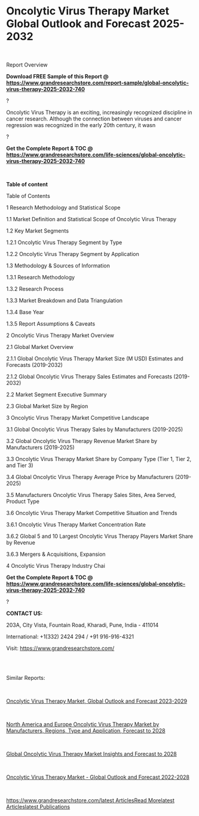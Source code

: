 <h1>Oncolytic Virus Therapy Market Global Outlook and Forecast 2025-2032</h1><br/><p>Report Overview</p>
 
 
 
 <div><b>Download FREE Sample of this Report @ <a href="https://www.grandresearchstore.com/report-sample/global-oncolytic-virus-therapy-2025-2032-740">https://www.grandresearchstore.com/report-sample/global-oncolytic-virus-therapy-2025-2032-740</a></b></div>
 
 
 
 <p>? </p>
 
 
 
 <p>Oncolytic Virus Therapy is an exciting, increasingly recognized discipline in cancer research. Although the connection between viruses and cancer regression was recognized in the early 20th century, it wasn</p>
 
 
 
 <p>? </p>
 
 
 
 <div><b>Get the Complete Report & TOC @ <a href="https://www.grandresearchstore.com/life-sciences/global-oncolytic-virus-therapy-2025-2032-740">https://www.grandresearchstore.com/life-sciences/global-oncolytic-virus-therapy-2025-2032-740</a></b></div>
 
 
 
 <p><br />
 
 <b>Table of content</b></p>
 
 
 
 <p>Table of Contents<br />
 
 1 Research Methodology and Statistical Scope<br />
 
 1.1 Market Definition and Statistical Scope of Oncolytic Virus Therapy<br />
 
 1.2 Key Market Segments<br />
 
 1.2.1 Oncolytic Virus Therapy Segment by Type<br />
 
 1.2.2 Oncolytic Virus Therapy Segment by Application<br />
 
 1.3 Methodology & Sources of Information<br />
 
 1.3.1 Research Methodology<br />
 
 1.3.2 Research Process<br />
 
 1.3.3 Market Breakdown and Data Triangulation<br />
 
 1.3.4 Base Year<br />
 
 1.3.5 Report Assumptions & Caveats<br />
 
 2 Oncolytic Virus Therapy Market Overview<br />
 
 2.1 Global Market Overview<br />
 
 2.1.1 Global Oncolytic Virus Therapy Market Size (M USD) Estimates and Forecasts (2019-2032)<br />
 
 2.1.2 Global Oncolytic Virus Therapy Sales Estimates and Forecasts (2019-2032)<br />
 
 2.2 Market Segment Executive Summary<br />
 
 2.3 Global Market Size by Region<br />
 
 3 Oncolytic Virus Therapy Market Competitive Landscape<br />
 
 3.1 Global Oncolytic Virus Therapy Sales by Manufacturers (2019-2025)<br />
 
 3.2 Global Oncolytic Virus Therapy Revenue Market Share by Manufacturers (2019-2025)<br />
 
 3.3 Oncolytic Virus Therapy Market Share by Company Type (Tier 1, Tier 2, and Tier 3)<br />
 
 3.4 Global Oncolytic Virus Therapy Average Price by Manufacturers (2019-2025)<br />
 
 3.5 Manufacturers Oncolytic Virus Therapy Sales Sites, Area Served, Product Type<br />
 
 3.6 Oncolytic Virus Therapy Market Competitive Situation and Trends<br />
 
 3.6.1 Oncolytic Virus Therapy Market Concentration Rate<br />
 
 3.6.2 Global 5 and 10 Largest Oncolytic Virus Therapy Players Market Share by Revenue<br />
 
 3.6.3 Mergers & Acquisitions, Expansion<br />
 
 4 Oncolytic Virus Therapy Industry Chai</p>
 
 
 
 <div><b>Get the Complete Report & TOC @ <a href="https://www.grandresearchstore.com/life-sciences/global-oncolytic-virus-therapy-2025-2032-740">https://www.grandresearchstore.com/life-sciences/global-oncolytic-virus-therapy-2025-2032-740</a></b></div>
 
 
 
 <p>? </p>
 
 
 
 <p><b>CONTACT US:</b><br />
 
 203A, City Vista, Fountain Road, Kharadi, Pune, India - 411014<br />
 
 International: +1(332) 2424 294 / +91 916-916-4321<br />
 
 Visit: <a href="https://www.grandresearchstore.com/">https://www.grandresearchstore.com/</a><br />
 
 <br />
 
 <br />
 
 Similar Reports:<br />
 
 <br />
 
 <a href="https://www.grandresearchstore.com/life-sciences/global-oncolytic-virus-therapy-forecast-2023-2029-267">Oncolytic Virus Therapy Market, Global Outlook and Forecast 2023-2029</a><br />
 
 <br />
 
 <a href="https://www.grandresearchstore.com/life-sciences/europe-north-america-oncolytic-virus-therapy-2028-274">North America and Europe Oncolytic Virus Therapy Market by Manufacturers, Regions, Type and Application, Forecast to 2028</a><br />
 
 <br />
 
 <a href="https://www.grandresearchstore.com/life-sciences/global-oncolytic-virus-therapy-2028-977">Global Oncolytic Virus Therapy Market Insights and Forecast to 2028</a><br />
 
 <br />
 
 <a href="https://www.grandresearchstore.com/life-sciences/global-oncolytic-virus-therapy-2022-2028-606">Oncolytic Virus Therapy Market - Global Outlook and Forecast 2022-2028</a><br />
 
 <br />
 
 <a href="https://gyeongbokgung.com">https://www.grandresearchstore.com/</a><a href="https://hallyeomaritime.com">latest Articles</a><a href="https://jingwansa.com">Read More</a><a href="https://nguoiviet.jp/">latest Articles</a><a href="https://www.intelmarketresearch.com/">latest Publications</a></p>